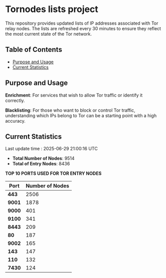 # Tornodes lists project

This repository provides updated lists of IP addresses associated with Tor relay nodes. The lists are refreshed every 30 minutes to ensure they reflect the most current state of the Tor network.

## Table of Contents

- [Purpose and Usage](#purpose-and-usage)
- [Current Statistics](#current-statistics)


## Purpose and Usage

**Enrichment**: For services that wish to allow Tor traffic or identify it correctly.

**Blacklisting**: For those who want to block or control Tor traffic, understanding which IPs belong to Tor can be a starting point with a high accuracy.

## Current Statistics

Last update time : 2025-06-29 21:00:16 UTC

- **Total Number of Nodes**: 9514
- **Total of Entry Nodes**: 8436

**TOP 10 PORTS USED FOR TOR ENTRY NODES**

| **Port** | **Number of Nodes** |
|------|-----------------|
| **443**   | 2506  |
| **9001**   | 1878  |
| **9000**   | 401  |
| **9100**   | 341  |
| **8443**   | 209  |
| **80**   | 187  |
| **9002**   | 165  |
| **143**   | 147  |
| **110**   | 132  |
| **7430**   | 124  |

